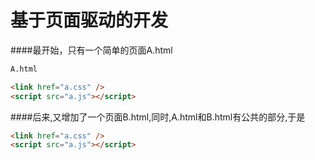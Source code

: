 # 基于页面驱动的开发



####最开始，只有一个简单的页面A.html
```html
A.html

<link href="a.css" />
<script src="a.js"></script>
```
####后来,又增加了一个页面B.html,同时,A.html和B.html有公共的部分,于是

```html
<link href="a.css" />
<script src="a.js"></script>
```


